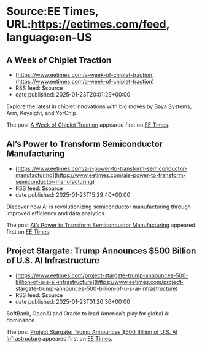 # Source:EE Times, URL:https://eetimes.com/feed, language:en-US

## A Week of Chiplet Traction
 - [https://www.eetimes.com/a-week-of-chiplet-traction](https://www.eetimes.com/a-week-of-chiplet-traction)
 - RSS feed: $source
 - date published: 2025-01-23T20:01:29+00:00

<p>Explore the latest in chiplet innovations with big moves by Baya Systems, Arm, Keysight, and YorChip. </p>
<p>The post <a href="https://www.eetimes.com/a-week-of-chiplet-traction/">A Week of Chiplet Traction</a> appeared first on <a href="https://www.eetimes.com">EE Times</a>.</p>

## AI’s Power to Transform Semiconductor Manufacturing
 - [https://www.eetimes.com/ais-power-to-transform-semiconductor-manufacturing](https://www.eetimes.com/ais-power-to-transform-semiconductor-manufacturing)
 - RSS feed: $source
 - date published: 2025-01-23T15:29:40+00:00

<p>Discover how AI is revolutionizing semiconductor manufacturing through improved efficiency and data analytics. </p>
<p>The post <a href="https://www.eetimes.com/ais-power-to-transform-semiconductor-manufacturing/">AI’s Power to Transform Semiconductor Manufacturing</a> appeared first on <a href="https://www.eetimes.com">EE Times</a>.</p>

## Project Stargate: Trump Announces $500 Billion of U.S. AI Infrastructure
 - [https://www.eetimes.com/project-stargate-trump-announces-500-billion-of-u-s-ai-infrastructure](https://www.eetimes.com/project-stargate-trump-announces-500-billion-of-u-s-ai-infrastructure)
 - RSS feed: $source
 - date published: 2025-01-23T01:20:36+00:00

<p>SoftBank, OpenAI and Oracle to lead America’s play for global AI dominance.</p>
<p>The post <a href="https://www.eetimes.com/project-stargate-trump-announces-500-billion-of-u-s-ai-infrastructure/">Project Stargate: Trump Announces $500 Billion of U.S. AI Infrastructure</a> appeared first on <a href="https://www.eetimes.com">EE Times</a>.</p>

